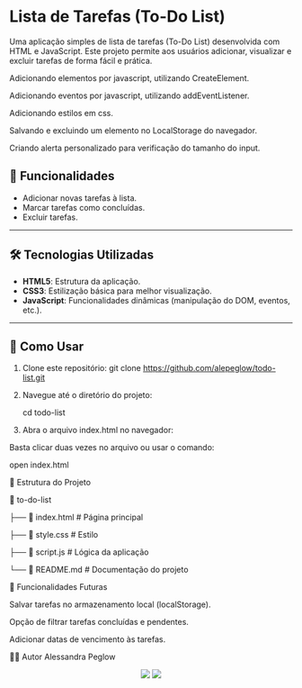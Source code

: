 # Lista de Tarefas (To-Do List)

Uma aplicação simples de lista de tarefas (To-Do List) desenvolvida com HTML e JavaScript. Este projeto permite aos usuários adicionar, visualizar e excluir tarefas de forma fácil e prática.
<br>

<p>Adicionando elementos por javascript, utilizando CreateElement.
<p>Adicionando eventos por javascript, utilizando addEventListener.</p>
<p>Adicionando estilos em css.</p>
<p>Salvando e excluindo um elemento no LocalStorage do navegador.</p>
<p>Criando alerta personalizado para verificação do tamanho do input. </p>


## 🎯 Funcionalidades

- Adicionar novas tarefas à lista.
- Marcar tarefas como concluídas.
- Excluir tarefas.

---

## 🛠️ Tecnologias Utilizadas

- **HTML5**: Estrutura da aplicação.
- **CSS3**: Estilização básica para melhor visualização.
- **JavaScript**: Funcionalidades dinâmicas (manipulação do DOM, eventos, etc.).

---

## 🚀 Como Usar

1. Clone este repositório:
   git clone https://github.com/alepeglow/todo-list.git

2. Navegue até o diretório do projeto:   
  
    cd todo-list

3. Abra o arquivo index.html no navegador:

Basta clicar duas vezes no arquivo ou usar o comando:

open index.html

📂 Estrutura do Projeto

📁 to-do-list
<p>├── 📄 index.html         # Página principal </p>
<p>├── 📄 style.css          # Estilo </p>
<p>├── 📄 script.js          # Lógica da aplicação </p>
<p>└── 📄 README.md          # Documentação do projeto </p>

📝 Funcionalidades Futuras

 <p>Salvar tarefas no armazenamento local (localStorage).</p>
 <p>Opção de filtrar tarefas concluídas e pendentes.</p>
 <p>Adicionar datas de vencimento às tarefas.</p>

 👨‍💻 Autor
Alessandra Peglow

<p align="center">
   <a href="https://www.linkedin.com/in/alessandra-peglow/"><img src="https://img.shields.io/badge/-alepeglow-purple?style=flat&logo=Linkedin&logoColor=white" target="_blank"/></a>
  <a href="https://github.com/alepeglow"><img src="https://img.shields.io/badge/-alepeglow-purple?style=flat&logo=Github&logoColor=white" target="_blank"></a>


